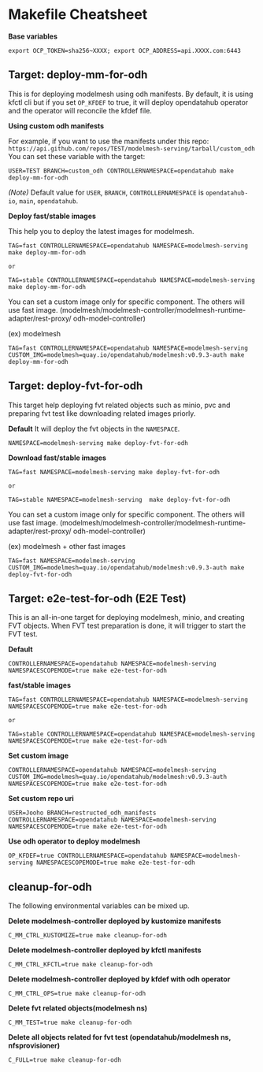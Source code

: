 # Makefile Cheatsheet

**Base variables**

```
export OCP_TOKEN=sha256~XXXX; export OCP_ADDRESS=api.XXXX.com:6443
```
## Target: deploy-mm-for-odh

This is for deploying modelmesh using odh manifests. By default, it is using kfctl cli but if you set `OP_KFDEF` to true, it will deploy opendatahub operator and the operator will reconcile the kfdef file.

**Using custom odh manifests**

For example, if you want to use the manifests under this repo: `https://api.github.com/repos/TEST/modelmesh-serving/tarball/custom_odh`
You can set these variable with the target:
```
USER=TEST BRANCH=custom_odh CONTROLLERNAMESPACE=opendatahub make deploy-mm-for-odh
```
*(Note)* Default value for `USER`, `BRANCH`, `CONTROLLERNAMESPACE` is `opendatahub-io`, `main`, `opendatahub`.

**Deploy fast/stable images**

This help you to deploy the latest images for modelmesh.

```
TAG=fast CONTROLLERNAMESPACE=opendatahub NAMESPACE=modelmesh-serving make deploy-mm-for-odh

or

TAG=stable CONTROLLERNAMESPACE=opendatahub NAMESPACE=modelmesh-serving make deploy-mm-for-odh
```

You can set a custom image only for specific component. The others will use fast image. (modelmesh/modelmesh-controller/modelmesh-runtime-adapter/rest-proxy/ odh-model-controller)

(ex) modelmesh
```
TAG=fast CONTROLLERNAMESPACE=opendatahub NAMESPACE=modelmesh-serving CUSTOM_IMG=modelmesh=quay.io/opendatahub/modelmesh:v0.9.3-auth make deploy-mm-for-odh
```

## Target: deploy-fvt-for-odh

This target help deploying fvt related objects such as minio, pvc and preparing fvt test like downloading related images priorly.

**Default**
It will deploy the fvt objects in the `NAMESPACE`.

```
NAMESPACE=modelmesh-serving make deploy-fvt-for-odh
```

**Download fast/stable images**

```
TAG=fast NAMESPACE=modelmesh-serving make deploy-fvt-for-odh

or

TAG=stable NAMESPACE=modelmesh-serving  make deploy-fvt-for-odh
```

You can set a custom image only for specific component. The others will use fast image. (modelmesh/modelmesh-controller/modelmesh-runtime-adapter/rest-proxy/ odh-model-controller)

(ex) modelmesh + other fast images
```
TAG=fast NAMESPACE=modelmesh-serving CUSTOM_IMG=modelmesh=quay.io/opendatahub/modelmesh:v0.9.3-auth make deploy-fvt-for-odh
```

## Target: e2e-test-for-odh (E2E Test)

This is an all-in-one target for deploying modelmesh, minio, and creating FVT objects. When FVT test preparation is done, it will trigger to start the FVT test.

**Default**

```
CONTROLLERNAMESPACE=opendatahub NAMESPACE=modelmesh-serving NAMESPACESCOPEMODE=true make e2e-test-for-odh
```

**fast/stable images**

```
TAG=fast CONTROLLERNAMESPACE=opendatahub NAMESPACE=modelmesh-serving NAMESPACESCOPEMODE=true make e2e-test-for-odh

or

TAG=stable CONTROLLERNAMESPACE=opendatahub NAMESPACE=modelmesh-serving NAMESPACESCOPEMODE=true make e2e-test-for-odh
```

**Set custom image**

```
CONTROLLERNAMESPACE=opendatahub NAMESPACE=modelmesh-serving CUSTOM_IMG=modelmesh=quay.io/opendatahub/modelmesh:v0.9.3-auth NAMESPACESCOPEMODE=true make e2e-test-for-odh
```

**Set custom repo uri**

```
USER=Jooho BRANCH=restructed_odh_manifests CONTROLLERNAMESPACE=opendatahub NAMESPACE=modelmesh-serving NAMESPACESCOPEMODE=true make e2e-test-for-odh
```

**Use odh operator to deploy modelmesh**
~~~
OP_KFDEF=true CONTROLLERNAMESPACE=opendatahub NAMESPACE=modelmesh-serving NAMESPACESCOPEMODE=true make e2e-test-for-odh
~~~

## cleanup-for-odh

The following environmental variables can be mixed up.

**Delete modelmesh-controller deployed by kustomize manifests**

```
C_MM_CTRL_KUSTOMIZE=true make cleanup-for-odh
```

**Delete modelmesh-controller deployed by kfctl manifests**

```
C_MM_CTRL_KFCTL=true make cleanup-for-odh
```

**Delete modelmesh-controller deployed by kfdef with odh operator**

```
C_MM_CTRL_OPS=true make cleanup-for-odh
```

**Delete fvt related objects(modelmesh ns)**

```
C_MM_TEST=true make cleanup-for-odh
```

**Delete all objects related for fvt test (opendatahub/modelmesh ns, nfsprovisioner)**

```
C_FULL=true make cleanup-for-odh
```
